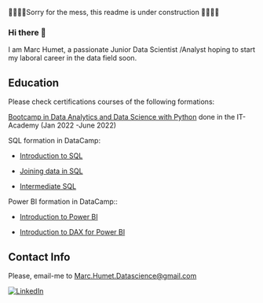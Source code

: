
🚧👷🏼‍♂️Sorry for the mess, this readme is under construction 👷🏼‍♂️🚧

### Hi there 👋

I am Marc Humet, a passionate Junior Data Scientist /Analyst hoping to start my laboral career in the data field soon. 

## Education
Please check certifications courses of the following formations: 

[Bootcamp in Data Analytics and Data Science with Python](https://github.com/MarkusHumetus/MarkusHumetus/blob/main/CERT2218108041656576283365066.pdf) done in the IT-Academy (Jan 2022 -June 2022)

SQL formation in DataCamp: 
*    [Introduction to SQL](https://githu-b.com/MarkusHumetus/MarkusHumetus/blob/main/certificate_Introduction_SQL.pdf)

*    [Joining data in SQL](https://github.com/MarkusHumetus/MarkusHumetus/blob/main/certificate_Introduction_SQL.pdf)

*    [Intermediate SQL](https://github.com/MarkusHumetus/MarkusHumetus/blob/main/certificate_Introduction_SQL.pdf)


Power BI formation in DataCamp::
*  [Introduction to Power BI](https://github.com/MarkusHumetus/MarkusHumetus/blob/main/certificate_Introduction%20to%20Power%20BI.pdf)

*  [Introduction to DAX for Power BI](https://github.com/MarkusHumetus/MarkusHumetus/blob/main/certificate_Introduction%20to%20DAX%20in%20Power%20BI.pdf)


## Contact Info

Please, email-me to Marc.Humet.Datascience@gmail.com

<!--
**MarkusHumetus/MarkusHumetus** is a ✨ _special_ ✨ repository because its `README.md` (this file) appears on your GitHub profile.

Here are some ideas to get you started:

- 🔭 I’m currently working on ...
- 🌱 I’m currently learning ...
- 👯 I’m looking to collaborate on ...
- 🤔 I’m looking for help with ...
- 💬 Ask me about ...
- 📫 How to reach me: ...
- 😄 Pronouns: ...
- ⚡ Fun fact: ...
-->


[![LinkedIn][linkedin-shield]][linkedin-url]





<!-- MARKDOWN LINKS & IMAGES -->
<!-- https://www.markdownguide.org/basic-syntax/#reference-style-links -->
[linkedin-url]: https://www.linkedin.com/in/marchumetmontada/
[linkedin-shield]: https://img.shields.io/badge/-LinkedIn-black.svg?style=for-the-badge&logo=linkedin&colorB=555


<!--  NO UTILITZAT

[!Contributors][contributors-shield]][contributors-url]
[![Forks][forks-shield]][forks-url]
[![Stargazers][stars-shield]][stars-url]
[![Issues][issues-shield]][issues-url]
[![MIT License][license-shield]][license-url]



[contributors-shield]: https://img.shields.io/github/contributors/othneildrew/Best-README-Template.svg?style=for-the-badge

[contributors-url]: https://github.com/othneildrew/Best-README-Template/graphs/contributors
[forks-shield]: https://img.shields.io/github/forks/othneildrew/Best-README-Template.svg?style=for-the-badge
[forks-url]: https://github.com/othneildrew/Best-README-Template/network/members
[stars-shield]: https://img.shields.io/github/stars/othneildrew/Best-README-Template.svg?style=for-the-badge
[stars-url]: https://github.com/othneildrew/Best-README-Template/stargazers
[issues-shield]: https://img.shields.io/github/issues/othneildrew/Best-README-Template.svg?style=for-the-badge
[issues-url]: https://github.com/othneildrew/Best-README-Template/issues
[license-shield]: https://img.shields.io/github/license/othneildrew/Best-README-Template.svg?style=for-the-badge
[license-url]: https://github.com/othneildrew/Best-README-Template/blob/master/LICENSE.txt

[product-screenshot]: images/screenshot.png
[Next.js]: https://img.shields.io/badge/next.js-000000?style=for-the-badge&logo=nextdotjs&logoColor=white
[Next-url]: https://nextjs.org/
[React.js]: https://img.shields.io/badge/React-20232A?style=for-the-badge&logo=react&logoColor=61DAFB
[React-url]: https://reactjs.org/
[Vue.js]: https://img.shields.io/badge/Vue.js-35495E?style=for-the-badge&logo=vuedotjs&logoColor=4FC08D
[Vue-url]: https://vuejs.org/
[Angular.io]: https://img.shields.io/badge/Angular-DD0031?style=for-the-badge&logo=angular&logoColor=white
[Angular-url]: https://angular.io/
[Svelte.dev]: https://img.shields.io/badge/Svelte-4A4A55?style=for-the-badge&logo=svelte&logoColor=FF3E00
[Svelte-url]: https://svelte.dev/
[Laravel.com]: https://img.shields.io/badge/Laravel-FF2D20?style=for-the-badge&logo=laravel&logoColor=white
[Laravel-url]: https://laravel.com
[Bootstrap.com]: https://img.shields.io/badge/Bootstrap-563D7C?style=for-the-badge&logo=bootstrap&logoColor=white
[Bootstrap-url]: https://getbootstrap.com
[JQuery.com]: https://img.shields.io/badge/jQuery-0769AD?style=for-the-badge&logo=jquery&logoColor=white
[JQuery-url]: https://jquery.com -->